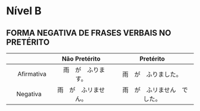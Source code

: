 # Nível B


## FORMA NEGATIVA DE FRASES VERBAIS NO PRETÉRITO

| | Não Pretérito | Pretérito |
|:---:|:----------:|:-------:|
|　Afirmativa　|　雨　が　ふります。 | 雨　が　ふりました。|
| Negativa | 雨　が　ふリません。|　雨　が　ふリません　でした。 | 